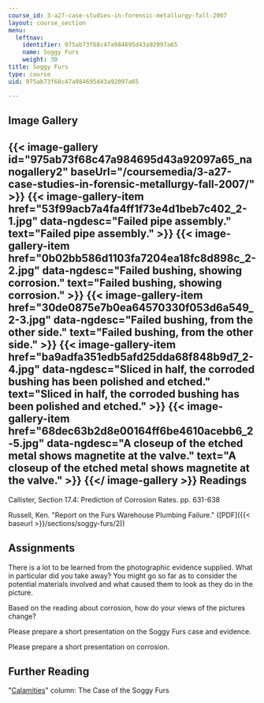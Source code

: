 ```yaml
---
course_id: 3-a27-case-studies-in-forensic-metallurgy-fall-2007
layout: course_section
menu:
  leftnav:
    identifier: 975ab73f68c47a984695d43a92097a65
    name: Soggy Furs
    weight: 30
title: Soggy Furs
type: course
uid: 975ab73f68c47a984695d43a92097a65

---
```


Image Gallery
-------------
{{< image-gallery id="975ab73f68c47a984695d43a92097a65_nanogallery2" baseUrl="/coursemedia/3-a27-case-studies-in-forensic-metallurgy-fall-2007/" >}}
{{< image-gallery-item href="53f99acb7a4fa4ff1f73e4d1beb7c402_2-1.jpg" data-ngdesc="Failed pipe assembly." text="Failed pipe assembly." >}}
{{< image-gallery-item href="0b02bb586d1103fa7204ea18fc8d898c_2-2.jpg" data-ngdesc="Failed bushing, showing corrosion." text="Failed bushing, showing corrosion." >}}
{{< image-gallery-item href="30de0875e7b0ea64570330f053d6a549_2-3.jpg" data-ngdesc="Failed bushing, from the other side." text="Failed bushing, from the other side." >}}
{{< image-gallery-item href="ba9adfa351edb5afd25dda68f848b9d7_2-4.jpg" data-ngdesc="Sliced in half, the corroded bushing has been polished and etched." text="Sliced in half, the corroded bushing has been polished and etched." >}}
{{< image-gallery-item href="68dec63b2d8e00164ff6be4610acebb6_2-5.jpg" data-ngdesc="A closeup of the etched metal shows magnetite at the valve." text="A closeup of the etched metal shows magnetite at the valve." >}}
{{</ image-gallery >}}
Readings
--------

Callister, Section 17.4: Prediction of Corrosion Rates. pp. 631-638

Russell, Ken. "Report on the Furs Warehouse Plumbing Failure." ([PDF]({{< baseurl >}}/sections/soggy-furs/2))

Assignments
-----------

There is a lot to be learned from the photographic evidence supplied. What in particular did you take away? You might go so far as to consider the potential materials involved and what caused them to look as they do in the picture.

Based on the reading about corrosion, how do your views of the pictures change?

Please prepare a short presentation on the Soggy Furs case and evidence.

Please prepare a short presentation on corrosion.

Further Reading
---------------

"[Calamities](http://www.designnews.com/article/ca268958.html)" column: The Case of the Soggy Furs